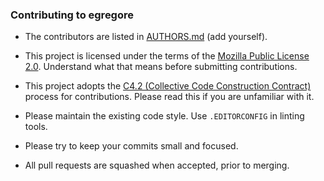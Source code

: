 ### Contributing to egregore

* The contributors are listed in [AUTHORS.md](https://github.com/egregore-project/egregore/blob/master/AUTHORS.md) (add yourself).

* This project is licensed under the terms of the [Mozilla Public License 2.0](https://spdx.org/licenses/MPL-2.0.html). Understand what that means before submitting contributions.

* This project adopts the [C4.2 (Collective Code Construction Contract)](https://rfc.zeromq.org/spec/42/) process for contributions. Please read this if you are unfamiliar with it.

* Please maintain the existing code style. Use `.EDITORCONFIG` in linting tools.

* Please try to keep your commits small and focused.

* All pull requests are squashed when accepted, prior to merging.

